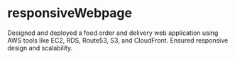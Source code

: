 # responsiveWebpage
Designed and deployed a food order and delivery web application using AWS tools like EC2, RDS, Route53, S3, and CloudFront. Ensured responsive design and scalability.
